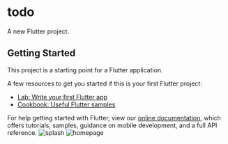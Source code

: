 # todo

A new Flutter project.

## Getting Started

This project is a starting point for a Flutter application.

A few resources to get you started if this is your first Flutter project:

- [Lab: Write your first Flutter app](https://flutter.dev/docs/get-started/codelab)
- [Cookbook: Useful Flutter samples](https://flutter.dev/docs/cookbook)

For help getting started with Flutter, view our
[online documentation](https://flutter.dev/docs), which offers tutorials,
samples, guidance on mobile development, and a full API reference.
![splash](https://user-images.githubusercontent.com/66877730/142214944-8ad334bc-5dce-4dfd-aee5-a7b34cd0328f.jpg)
![homepage](https://user-images.githubusercontent.com/66877730/142214956-7f8f82fc-e450-45e8-ac86-915dbe39305e.jpg)
